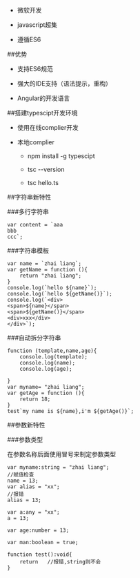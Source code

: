 - 微软开发

- javascript超集

- 遵循ES6



##优势

- 支持ES6规范

- 强大的IDE支持（语法提示，重构）

- Angular的开发语言




##搭建typescipt开发环境

- 使用在线complier开发

- 本地complier

    - npm install -g typescipt
    
    - tsc --version

    - tsc hello.ts




##字符串新特性

###多行字符串

```
var content = `aaa
bbb
ccc`;
```

###字符串模板

```
var name = `zhai liang`;
var getName = function (){
    return "zhai liang";
}
console.log(`hello ${name}`);
console.log(`hello ${getName()}`);
console.log(`<div>
<span>${name}</span>
<span>${getName()}</span>
<div>xxx</div>
</div>`);
```

###自动拆分字符串

```
function (template,name,age){
    console.log(template);
    console.log(name);
    console.log(age);

}
var myname= "zhai liang";
var getAge = function (){
    return 18;
}
test`my name is ${name},i'm ${getAge()}`;
```





##参数新特性


###参数类型

在参数名称后面使用冒号来制定参数类型

```
var myname:string = "zhai liang";
//赋值检查
name = 13;
var alias = "xx";
//报错
alias = 13;

var a:any = "xx";
a = 13;

var age:number = 13;

var man:boolean = true;

function test():void{
    return   //报错,string则不会
}
```



















